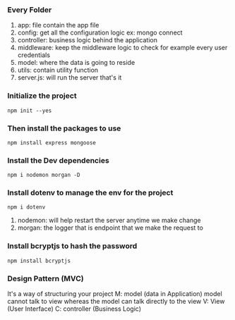 ### Every Folder

1. app: file contain the app file
2. config: get all  the configuration logic ex: mongo connect 
3. controller: business logic behind the application
4. middleware: keep the middleware logic to check for example every user credentials
5. model: where the data is going to reside
6. utils:  contain utility function
7. server.js: will run the server that's it


### Initialize the project

`npm init --yes`
### Then install the packages to use

`npm install express mongoose`

### Install the Dev dependencies
`npm i nodemon morgan -D`

### Install dotenv to manage the env for the project
`npm i dotenv`

1. nodemon: will help restart the server anytime we make change
2. morgan: the logger that is endpoint that we make the request to

### Install bcryptjs to hash the password
`npm install bcryptjs`

### Design Pattern (MVC)
It's a way of structuring your project
M: model (data in Application) model cannot talk to view whereas the model can talk directly to the view
V: View (User Interface)
C: controller (Business Logic)

